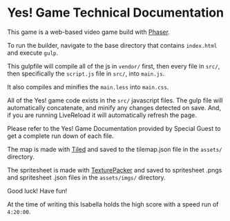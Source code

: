 # Yes! Game Technical Documentation 

This game is a web-based video game build with [Phaser](https://phaser.io/).

To run the builder, navigate to the base directory that contains `index.html` and execute `gulp`. 

This gulpfile will compile all of the js in `vendor/` first, then every file in `src/`, then specifically the `script.js` file in `src/`, into `main.js`.

It also compiles and minifies the `main.less` into `main.css`.

All of the Yes! game code exists in the `src/` javascript files. The gulp file will automatically concatenate, and minify any changes detected on save. And, if you are running LiveReload it will automatically refresh the page. 

Please refer to the Yes! Game Documentation provided by Special Guest to get a complete run down of each file. 

The map is made with [Tiled](http://www.mapeditor.org/) and saved to the tilemap.json file in the `assets/` directory. 

The spritesheet is made with [TexturePacker](https://www.codeandweb.com/texturepacker) and saved to spritesheet .pngs and spritesheet .json files in the `assets/imgs/` directory. 

Good luck! Have fun! 

At the time of writing this Isabella holds the high score with a speed run of `4:20:00`. 

